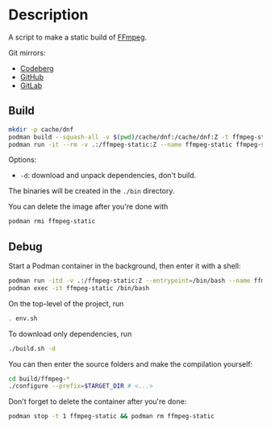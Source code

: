 # Description

A script to make a static build of [FFmpeg](https://www.ffmpeg.org).

Git mirrors:
- [Codeberg](https://codeberg.org/paveloom-f/ffmpeg-static)
- [GitHub](https://github.com/paveloom-f/ffmpeg-static)
- [GitLab](https://gitlab.com/paveloom-g/forks/ffmpeg-static)

## Build

```bash
mkdir -p cache/dnf
podman build --squash-all -v $(pwd)/cache/dnf:/cache/dnf:Z -t ffmpeg-static .
podman run -it --rm -v .:/ffmpeg-static:Z --name ffmpeg-static ffmpeg-static [-d]
```

Options:
* `-d`: download and unpack dependencies, don't build.

The binaries will be created in the `./bin` directory.

You can delete the image after you're done with

```bash
podman rmi ffmpeg-static
```

## Debug

Start a Podman container in the background, then enter it with a shell:

```bash
podman run -itd -v .:/ffmpeg-static:Z --entrypoint=/bin/bash --name ffmpeg-static ffmpeg-static
podman exec -it ffmpeg-static /bin/bash
```

On the top-level of the project, run

```bash
. env.sh
```

To download only dependencies, run

```bash
./build.sh -d
```

You can then enter the source folders and make the compilation yourself:

```bash
cd build/ffmpeg-*
./configure --prefix=$TARGET_DIR # <...>
```

Don't forget to delete the container after you're done:

```bash
podman stop -t 1 ffmpeg-static && podman rm ffmpeg-static
```

